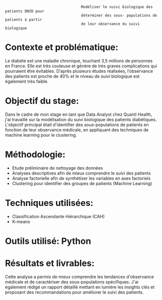                                        Modéliser le suivi biologique des patients DNID pour
                                       déterminer des sous- populations de patients à partir
                                       de leur observance du suivi biologique

# Contexte et problématique:

Le diabète est une maladie chronique, touchant 3,5 millions de personnes en France. Elle est très couteuse et génère de très graves complications qui pourraient être évitables. 
D’après plusieurs études réalisées, l’observance des patients est proche de 40% et le niveau de suivi biologique est également très faible.

# Objectif du stage:

Dans le cadre de mon stage en tant que Data Analyst chez Quanti Health, j'ai travaillé sur la modélisation du suivi biologique des patients diabétiques. L'objectif principal était d'identifier des sous-populations de patients en fonction de leur observance médicale, en appliquant des techniques de machine learning pour le clustering.

# Méthodologie:

- Etude préliminaire de nettoyage des données
- Analyses descriptives afin de mieux comprendre le suivi des patients
- Analyse factorielle afin de synthétiser les variables en axes factoriels
- Clustering pour identifier des groupes de patients (Machine Learning)

# Techniques utilisées:

 - Classification Ascendante Hiérarchique (CAH)
 - K-means

# Outils utilisé: Python

# Résultats et livrables:

Cette analyse a permis de mieux comprendre les tendances d'observance médicale et de caractériser des sous-populations spécifiques. J'ai également rédigé un rapport détaillé mettant en lumière les insights clés et proposant des recommandations pour améliorer le suivi des patients.


